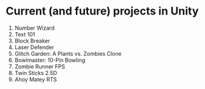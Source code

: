 # Current (and future) projects in Unity
  
1. Number Wizard
2. Text 101
3. Block Breaker
4. Laser Defender 
5. Glitch Garden: A Plants vs. Zombies Clone 
6. Bowlmaster: 10-Pin Bowling
7. Zombie Runner FPS
8. Twin Sticks 2.5D
9. Ahoy Matey RTS
